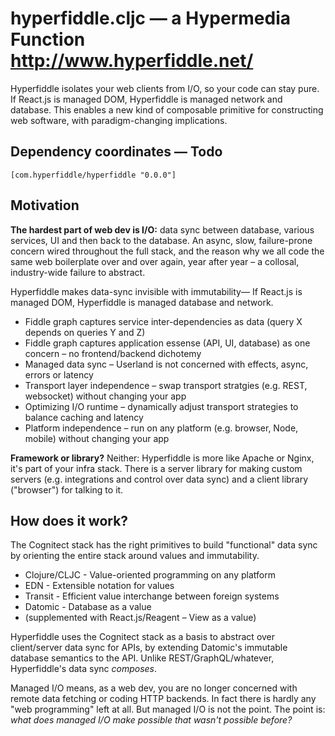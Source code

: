 # hyperfiddle.cljc — a Hypermedia Function <http://www.hyperfiddle.net/>

Hyperfiddle isolates your web clients from I/O, so your code can stay pure. If React.js is managed DOM,
 Hyperfiddle is managed network and database. This enables a new kind of composable primitive for constructing web software, with paradigm-changing implications.

## Dependency coordinates — Todo

    [com.hyperfiddle/hyperfiddle "0.0.0"]

## Motivation

**The hardest part of web dev is I/O:** data sync between database, various services, UI and then back to the database. An async, slow, failure-prone concern wired throughout the full stack, and the reason why we all code the same web boilerplate over and over again, year after year – a collosal, industry-wide failure to abstract.

Hyperfiddle makes data-sync invisible with immutability— If React.js is managed DOM, Hyperfiddle is managed database and network.

* Fiddle graph captures service inter-dependencies as data (query X depends on queries Y and Z)
* Fiddle graph captures application essense (API, UI, database) as one concern – no frontend/backend dichotemy
* Managed data sync – Userland is not concerned with effects, async, errors or latency
* Transport layer independence – swap transport stratgies (e.g. REST, websocket) without changing your app
* Optimizing I/O runtime – dynamically adjust transport strategies to balance caching and latency
* Platform independence – run on any platform (e.g. browser, Node, mobile) without changing your app

**Framework or library?** Neither: Hyperfiddle is more like Apache or Nginx, it's part of your infra stack.
There is a server library for making custom servers (e.g. integrations and control over data sync) and a
client library ("browser") for talking to it.

## How does it work?

The Cognitect stack has the right primitives to build "functional" data sync by orienting the entire stack
around values and immutability.

* Clojure/CLJC - Value-oriented programming on any platform
* EDN - Extensible notation for values
* Transit - Efficient value interchange between foreign systems
* Datomic - Database as a value
* (supplemented with React.js/Reagent – View as a value)

Hyperfiddle uses the Cognitect stack as a basis to abstract over client/server data sync for APIs, by extending
Datomic's immutable database semantics to the API. Unlike REST/GraphQL/whatever, Hyperfiddle's data sync *composes*.

Managed I/O means, as a web dev, you are no longer concerned with remote data fetching or coding HTTP backends.
In fact there is hardly any "web programming" left at all. But managed I/O is not the point. The point is:
*what does managed I/O make possible that wasn't possible before?*
